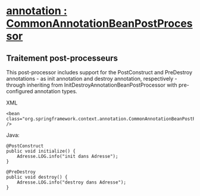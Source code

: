 # [annotation : CommonAnnotationBeanPostProcessor](https://github.com/grouault/spring-tutorial/blob/master/spring-contexte/notes/spring-configuration-xml/index.md)

## Traitement post-processeurs
This post-processor includes support for the PostConstruct and PreDestroy annotations - as init annotation and destroy annotation, respectively - through inheriting from InitDestroyAnnotationBeanPostProcessor with pre-configured annotation types.

XML


    <bean class="org.springframework.context.annotation.CommonAnnotationBeanPostProcessor" />


Java:

    @PostConstruct
    public void initialize() {
        Adresse.LOG.info("init dans Adresse");
    }
	
    @PreDestroy
    public void destroy() {
        Adresse.LOG.info("destroy dans Adresse");
    }
